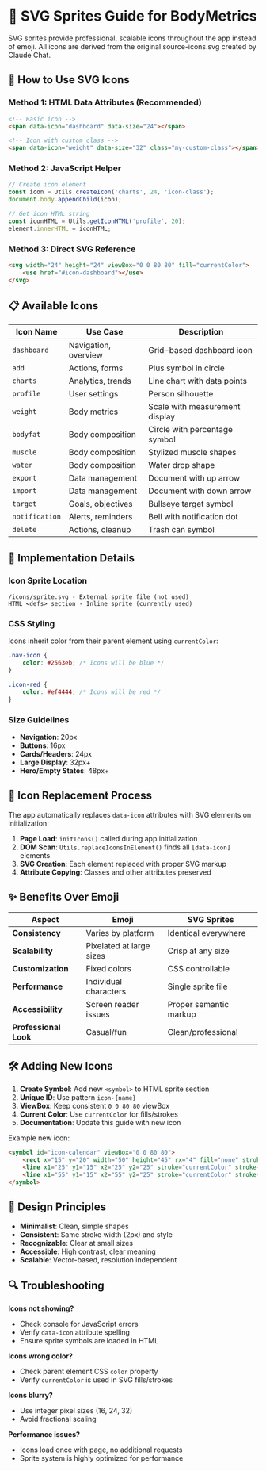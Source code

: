 # 🎨 SVG Sprites Guide for BodyMetrics

SVG sprites provide professional, scalable icons throughout the app instead of emoji. All icons are derived from the original source-icons.svg created by Claude Chat.

## 🚀 How to Use SVG Icons

### Method 1: HTML Data Attributes (Recommended)
```html
<!-- Basic icon -->
<span data-icon="dashboard" data-size="24"></span>

<!-- Icon with custom class -->
<span data-icon="weight" data-size="32" class="my-custom-class"></span>
```

### Method 2: JavaScript Helper
```javascript
// Create icon element
const icon = Utils.createIcon('charts', 24, 'icon-class');
document.body.appendChild(icon);

// Get icon HTML string
const iconHTML = Utils.getIconHTML('profile', 20);
element.innerHTML = iconHTML;
```

### Method 3: Direct SVG Reference
```html
<svg width="24" height="24" viewBox="0 0 80 80" fill="currentColor">
    <use href="#icon-dashboard"></use>
</svg>
```

## 📋 Available Icons

| Icon Name | Use Case | Description |
|-----------|----------|-------------|
| `dashboard` | Navigation, overview | Grid-based dashboard icon |
| `add` | Actions, forms | Plus symbol in circle |
| `charts` | Analytics, trends | Line chart with data points |
| `profile` | User settings | Person silhouette |
| `weight` | Body metrics | Scale with measurement display |
| `bodyfat` | Body composition | Circle with percentage symbol |
| `muscle` | Body composition | Stylized muscle shapes |
| `water` | Body composition | Water drop shape |
| `export` | Data management | Document with up arrow |
| `import` | Data management | Document with down arrow |
| `target` | Goals, objectives | Bullseye target symbol |
| `notification` | Alerts, reminders | Bell with notification dot |
| `delete` | Actions, cleanup | Trash can symbol |

## 🎯 Implementation Details

### Icon Sprite Location
```
/icons/sprite.svg - External sprite file (not used)
HTML <defs> section - Inline sprite (currently used)
```

### CSS Styling
Icons inherit color from their parent element using `currentColor`:

```css
.nav-icon {
    color: #2563eb; /* Icons will be blue */
}

.icon-red {
    color: #ef4444; /* Icons will be red */
}
```

### Size Guidelines
- **Navigation**: 20px
- **Buttons**: 16px  
- **Cards/Headers**: 24px
- **Large Display**: 32px+
- **Hero/Empty States**: 48px+

## 🔄 Icon Replacement Process

The app automatically replaces `data-icon` attributes with SVG elements on initialization:

1. **Page Load**: `initIcons()` called during app initialization
2. **DOM Scan**: `Utils.replaceIconsInElement()` finds all `[data-icon]` elements
3. **SVG Creation**: Each element replaced with proper SVG markup
4. **Attribute Copying**: Classes and other attributes preserved

## ✨ Benefits Over Emoji

| Aspect | Emoji | SVG Sprites |
|--------|-------|-------------|
| **Consistency** | Varies by platform | Identical everywhere |
| **Scalability** | Pixelated at large sizes | Crisp at any size |
| **Customization** | Fixed colors | CSS controllable |
| **Performance** | Individual characters | Single sprite file |
| **Accessibility** | Screen reader issues | Proper semantic markup |
| **Professional Look** | Casual/fun | Clean/professional |

## 🛠️ Adding New Icons

1. **Create Symbol**: Add new `<symbol>` to HTML sprite section
2. **Unique ID**: Use pattern `icon-{name}`
3. **ViewBox**: Keep consistent `0 0 80 80` viewBox
4. **Current Color**: Use `currentColor` for fills/strokes
5. **Documentation**: Update this guide with new icon

Example new icon:
```html
<symbol id="icon-calendar" viewBox="0 0 80 80">
    <rect x="15" y="20" width="50" height="45" rx="4" fill="none" stroke="currentColor" stroke-width="2"/>
    <line x1="25" y1="15" x2="25" y2="25" stroke="currentColor" stroke-width="2"/>
    <line x1="55" y1="15" x2="55" y2="25" stroke="currentColor" stroke-width="2"/>
</symbol>
```

## 🎨 Design Principles

- **Minimalist**: Clean, simple shapes
- **Consistent**: Same stroke width (2px) and style
- **Recognizable**: Clear at small sizes
- **Accessible**: High contrast, clear meaning
- **Scalable**: Vector-based, resolution independent

## 🔍 Troubleshooting

**Icons not showing?**
- Check console for JavaScript errors
- Verify `data-icon` attribute spelling
- Ensure sprite symbols are loaded in HTML

**Icons wrong color?**
- Check parent element CSS `color` property
- Verify `currentColor` is used in SVG fills/strokes

**Icons blurry?**
- Use integer pixel sizes (16, 24, 32)
- Avoid fractional scaling

**Performance issues?**
- Icons load once with page, no additional requests
- Sprite system is highly optimized for performance